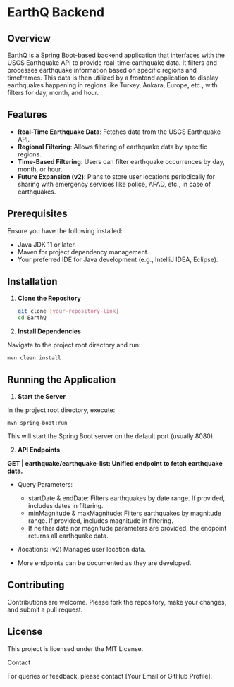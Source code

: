 # EarthQ Backend

## Overview
EarthQ is a Spring Boot-based backend application that interfaces with the USGS Earthquake API to provide real-time earthquake data. It filters and processes earthquake information based on specific regions and timeframes. This data is then utilized by a frontend application to display earthquakes happening in regions like Turkey, Ankara, Europe, etc., with filters for day, month, and hour.

## Features
- **Real-Time Earthquake Data**: Fetches data from the USGS Earthquake API.
- **Regional Filtering**: Allows filtering of earthquake data by specific regions.
- **Time-Based Filtering**: Users can filter earthquake occurrences by day, month, or hour.
- **Future Expansion (v2)**: Plans to store user locations periodically for sharing with emergency services like police, AFAD, etc., in case of earthquakes.

## Prerequisites
Ensure you have the following installed:
- Java JDK 11 or later.
- Maven for project dependency management.
- Your preferred IDE for Java development (e.g., IntelliJ IDEA, Eclipse).

## Installation

1. **Clone the Repository**
   ```bash
   git clone [your-repository-link]
   cd EarthQ
   ```
2. **Install Dependencies**
   
Navigate to the project root directory and run:
```
mvn clean install
```
## Running the Application

1. **Start the Server**

In the project root directory, execute:
```
mvn spring-boot:run
```

This will start the Spring Boot server on the default port (usually 8080).

2. **API Endpoints**

**GET | earthquake/earthquake-list: Unified endpoint to fetch earthquake data.**
* Query Parameters:
  * startDate & endDate: Filters earthquakes by date range. If provided, includes dates in filtering.
  * minMagnitude & maxMagnitude: Filters earthquakes by magnitude range. If provided, includes magnitude in filtering.
  * If neither date nor magnitude parameters are provided, the endpoint returns all earthquake data.

* /locations: (v2) Manages user location data.
* More endpoints can be documented as they are developed.

## Contributing

Contributions are welcome. Please fork the repository, make your changes, and submit a pull request.

## License

This project is licensed under the MIT License.

Contact

For queries or feedback, please contact [Your Email or GitHub Profile].
